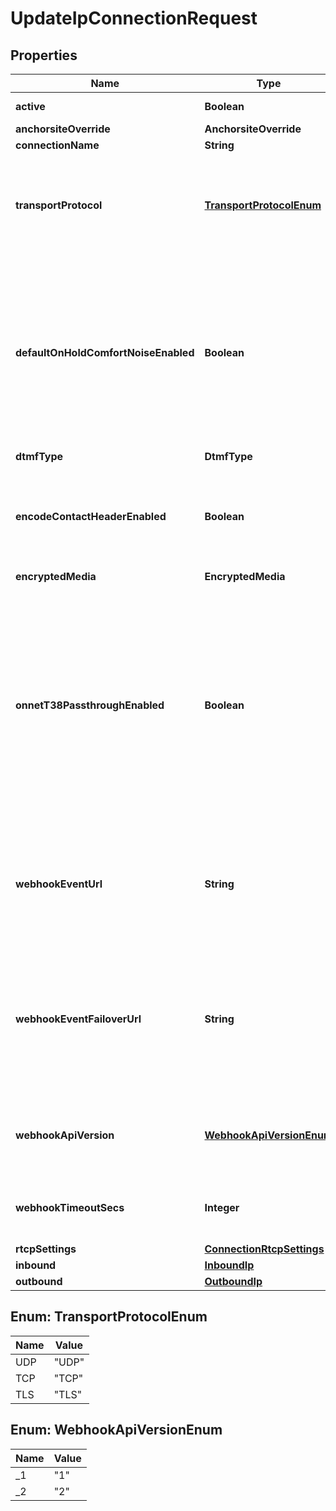 

# UpdateIpConnectionRequest


## Properties

Name | Type | Description | Notes
------------ | ------------- | ------------- | -------------
**active** | **Boolean** | Defaults to true |  [optional]
**anchorsiteOverride** | **AnchorsiteOverride** |  |  [optional]
**connectionName** | **String** |  |  [optional]
**transportProtocol** | [**TransportProtocolEnum**](#TransportProtocolEnum) | One of UDP, TLS, or TCP. Applies only to connections with IP authentication or FQDN authentication. |  [optional]
**defaultOnHoldComfortNoiseEnabled** | **Boolean** | When enabled, Telnyx will generate comfort noise when you place the call on hold. If disabled, you will need to generate comfort noise or on hold music to avoid RTP timeout. |  [optional]
**dtmfType** | **DtmfType** |  |  [optional]
**encodeContactHeaderEnabled** | **Boolean** | Encode the SIP contact header sent by Telnyx to avoid issues for NAT or ALG scenarios. |  [optional]
**encryptedMedia** | **EncryptedMedia** |  |  [optional]
**onnetT38PassthroughEnabled** | **Boolean** | Enable on-net T38 if you prefer the sender and receiver negotiating T38 directly if both are on the Telnyx network. If this is disabled, Telnyx will be able to use T38 on just one leg of the call depending on each leg&#39;s settings. |  [optional]
**webhookEventUrl** | **String** | The URL where webhooks related to this connection will be sent. Must include a scheme, such as &#39;https&#39;. |  [optional]
**webhookEventFailoverUrl** | **String** | The failover URL where webhooks related to this connection will be sent if sending to the primary URL fails. Must include a scheme, such as &#39;https&#39;. |  [optional]
**webhookApiVersion** | [**WebhookApiVersionEnum**](#WebhookApiVersionEnum) | Determines which webhook format will be used, Telnyx API v1 or v2. |  [optional]
**webhookTimeoutSecs** | **Integer** | Specifies how many seconds to wait before timing out a webhook. |  [optional]
**rtcpSettings** | [**ConnectionRtcpSettings**](ConnectionRtcpSettings.md) |  |  [optional]
**inbound** | [**InboundIp**](InboundIp.md) |  |  [optional]
**outbound** | [**OutboundIp**](OutboundIp.md) |  |  [optional]



## Enum: TransportProtocolEnum

Name | Value
---- | -----
UDP | &quot;UDP&quot;
TCP | &quot;TCP&quot;
TLS | &quot;TLS&quot;



## Enum: WebhookApiVersionEnum

Name | Value
---- | -----
_1 | &quot;1&quot;
_2 | &quot;2&quot;



